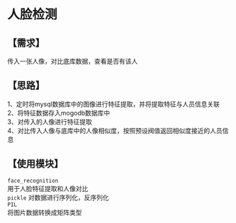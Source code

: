 人脸检测
===
【需求】
-----
传入一张人像，对比底库数据，查看是否有该人


【思路】
------
1、定时将mysql数据库中的图像进行特征提取，并将提取特征与人员信息关联  
2、将特征数据存入mogodb数据库中  
3、对传入的人像进行特征提取  
4、对比传入人像与底库中的人像相似度，按照预设阀值返回相似度接近的人员信息  


【使用模块】
----
`face_recognition`    
用于人脸特征提取和人像对比  
`pickle` 
对数据进行序列化，反序列化  
`PIL`  
将图片数据转换成矩阵类型
